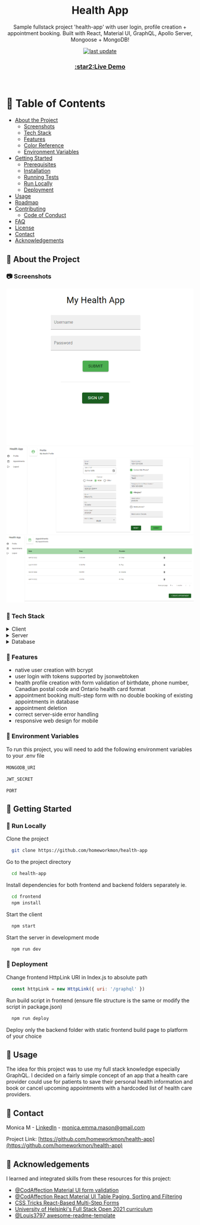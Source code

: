 <div align="center">

  <h1>Health App</h1>
  
  <p>
    Sample fullstack project 'health-app' with user login, profile creation + appointment booking. 
    Built with React, Material UI, GraphQL, Apollo Server, Mongoose + MongoDB!
  </p>
  
  
<!-- Badges -->
<p>
  <a href="">
    <img src="https://img.shields.io/github/last-commit/homeworkmon/health-app" alt="last update" />
  </a>
</p>
   
<h3>
    <a href="https://health-app-homeworkmon.herokuapp.com/">:star2:Live Demo</a>
</h3>
</div>

<br />

<!-- Table of Contents -->
# :notebook_with_decorative_cover: Table of Contents

- [About the Project](#star2-about-the-project)
  * [Screenshots](#camera-screenshots)
  * [Tech Stack](#space_invader-tech-stack)
  * [Features](#dart-features)
  * [Color Reference](#art-color-reference)
  * [Environment Variables](#key-environment-variables)
- [Getting Started](#toolbox-getting-started)
  * [Prerequisites](#bangbang-prerequisites)
  * [Installation](#gear-installation)
  * [Running Tests](#test_tube-running-tests)
  * [Run Locally](#running-run-locally)
  * [Deployment](#triangular_flag_on_post-deployment)
- [Usage](#eyes-usage)
- [Roadmap](#compass-roadmap)
- [Contributing](#wave-contributing)
  * [Code of Conduct](#scroll-code-of-conduct)
- [FAQ](#grey_question-faq)
- [License](#warning-license)
- [Contact](#handshake-contact)
- [Acknowledgements](#gem-acknowledgements)

  

<!-- About the Project -->
## :star2: About the Project


<!-- Screenshots -->
### :camera: Screenshots

<div align="center"> 
  <img src="https://github.com/homeworkmon/health-app/blob/main/assets/login.PNG/?raw=true" alt="screenshot-login" />
</div>
<div align="center"> 
  <img src="https://github.com/homeworkmon/health-app/blob/main/assets/profile.PNG/?raw=true" alt="screenshot-login" />
</div>
<div align="center"> 
  <img src="https://github.com/homeworkmon/health-app/blob/main/assets/appointments.PNG/?raw=true" alt="screenshot-login" />
</div>


<!-- TechStack -->
### :space_invader: Tech Stack

<details>
  <summary>Client</summary>
  <ul>
    <li><a href="https://reactjs.org/">React.js</a></li>
    <li><a href="https://mui.com/">Material UI</a></li>
    <li><a href="https://date-fns.org/">Date-Fns</a></li>
  </ul>
</details>

<details>
  <summary>Server</summary>
  <ul>
    <li><a href="https://graphql.org/">GraphQL</a></li>
    <li><a href="https://www.npmjs.com/package/apollo-server-express">Apollo-Server-Express</a></li>
  </ul>
</details>

<details>
<summary>Database</summary>
  <ul>
    <li><a href="https://mongoosejs.com/docs/index.html">Mongoose</a></li>
    <li><a href="https://www.mongodb.com/atlas/database">MongoDB Atlas</a></li>
  </ul>
</details>

<!-- Features -->
### :dart: Features

- native user creation with bcrypt 
- user login with tokens supported by jsonwebtoken
- health profile creation with form validation of birthdate, phone number, Canadian postal code and Ontario health card format
- appointment booking multi-step form with no double booking of existing appointments in database
- appointment deletion
- correct server-side error handling
- responsive web design for mobile

<!-- Env Variables -->
### :key: Environment Variables

To run this project, you will need to add the following environment variables to your .env file

`MONGODB_URI`

`JWT_SECRET`

`PORT`

<!-- Getting Started -->
## 	:toolbox: Getting Started


<!-- Run Locally -->
### :running: Run Locally

Clone the project

```bash
  git clone https://github.com/homeworkmon/health-app
```

Go to the project directory

```bash
  cd health-app
```

Install dependencies for both frontend and backend folders separately ie.

```bash
  cd frontend
  npm install
```
Start the client

```bash
  npm start
```

Start the server in development mode

```bash
  npm run dev
```

<!-- Deployment -->
### :triangular_flag_on_post: Deployment

Change frontend HttpLink URI in Index.js to absolute path

```js script
  const httpLink = new HttpLink({ uri: '/graphql' })
```
Run build script in frontend (ensure file structure is the same or modify the script in package.json)

```bash
  npm run deploy
```
Deploy only the backend folder with static frontend build page to platform of your choice

<!-- Usage -->
## :eyes: Usage

The idea for this project was to use my full stack knowledge especially GraphQL. 
I decided on a fairly simple concept of an app that a health care provider could use for patients to save their personal health information and book or cancel upcoming appointments with a hardcoded list of health care providers.


<!-- Contact -->
## :handshake: Contact

Monica M - [LinkedIn](https://linkedin.com/in/monica-e-mason) - monica.emma.mason@gmail.com

Project Link: [https://github.com/homeworkmon/health-app](https://github.com/homeworkmon/health-app)


<!-- Acknowledgments -->
## :pray: Acknowledgements

I learned and integrated skills from these resources for this project:

 - [@CodAffection Material UI form validation](https://github.com/CodAffection/Material-UI-Form-Design-and-Validation)
 - [@CodAffection React Material UI Table Paging, Sorting and Filtering](https://github.com/CodAffection/React-Material-UI-Table-Paging-Sorting-and-Filtering)
 - [CSS Tricks React-Based Multi-Step Forms](https://css-tricks.com/the-magic-of-react-based-multi-step-forms/)
 - [University of Helsinki's Full Stack Open 2021 curriculum](https://fullstackopen.com/en/#course-contents)
 - [@Louis3797 awesome-readme-template](https://github.com/Louis3797/awesome-readme-template)